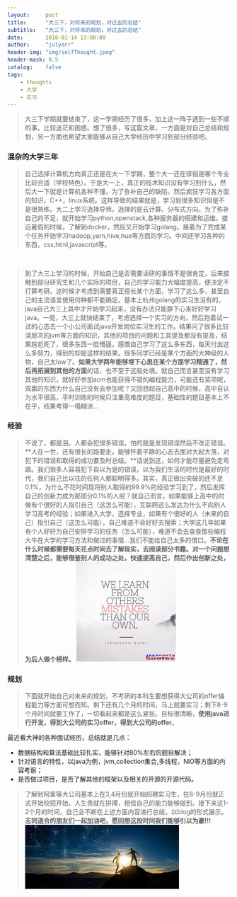 ```yaml
---
layout:     post
title:      "大三下，对将来的规划，对过去的总结"
subtitle:   "大三下，对将来的规划，对过去的总结"
date:       2018-01-14 13:00:00
author:     "julyerr"
header-img: "img/selfThought.jpeg"
header-mask: 0.5
catalog: 	false
tags:
    - thoughts
    - 大学
    - 实习
---
```



>大三下学期就要结束了，这一学期经历了很多，加上这一阵子遇到一些不顺的事，比较迷茫和困惑。想了很多，写这篇文章，一方面是对自己总结和规划，另一方面也希望大家能够从自己大学经历中学习到部分经验吧。

### 混杂的大学三年
>自己选择计算机方向真正还是在大一下学期，整个大一还在徘徊是哪个专业比较合适（学校特色）。于是大一上，真正的技术知识没有学习到什么，然后大一下就是计算机各种不懂。为了弥补自己的缺陷，然后疯狂学习各方面的知识，C++，linux系统。这样导致的结果就是，学习到很多知识但是不是很熟练。大二上学习选择导师，选择的是云计算、分布式方向。为了弥补自己的不足，就开始学习python,openstack,各种服务器的搭建和运维。接近暑假的时候，了解到docker，然后又开始学习golang。接着为了完成某个任务开始学习hadoop,yarn,hive,hue等方面的学习。中间还学习各种的东西，css,html,javascript等。
<br/>
    
>到了大三上学习的时候，开始自己是否需要读研的事情不是很肯定，后来接触到部分研究生和几个实际的项目，自己的学习能力大幅度提高，便决定不打算考研。这时候才考虑到需要真正擅长某个方面，学习了这么多，甚至自己的主流语言使用何种都不能确定。基本上杭州golang的实习生没有的，java自己大三上其中才开始学习起来，没有办法只能静下心来好好学习java。一晃，大三上就快结束了，考虑选择一个实习的方向，然后抱着试一试的心态去一个小公司面试java开发岗位实习生的工作。结果问了很多比较深层次的jvm等方面的知识，其他的项目的问题和工具提及都没有提及，结果尴尬死了，很多东西一脸懵逼。感慨自己学习了这么多东西，每天付出这么多努力，得到的却是这样的结果。很多同学已经是某个方面的大神级的人物，自己太low了。**如果大学两年能够埋下心思在某个方面学习精通了，然后再拓展到其他的方面**的话，也不至于这般处境。就自己而言甚至没有学习其他的知识，就好好参加acm也能获得不错的编程能力，可能还有奖项呢，双赢的东西为什么自己没有去参加呢？又回想起自己高中的时候，高中自认为水平很高，平时训练的时候只注重高难度的题目，基础性的题目基本上不在乎，结果考得一塌糊涂...

### 经验
>不说了，都是泪。人都会犯很多错误，怕的就是发现错误然后不改正错误。**人在一世，还有很长的路要走。能够怀着平静的心态去面对大起大落，对犯下的错误和取得的成功要及时总结。**话说到这，如何才能尽量避免走弯路。我们很多人容易犯下自以为是的错误，以为我们生活的时代是最好的时代，我们自己比以往的任何人都聪明得多。其实，真正做出突破的还不足0.1%，为什么不花时间现将别人取得的99.9%的经验学习到了，然后发挥自己的创新力成为那部分0.1%的人呢？就自己而言，如果能够上高中的时候有个很好的人指引自己（这怎么可能），互联网这么发达为什么不向别人学习高考的经验；如果进入大学，选择专业，如果有个很好的人（未来的自己）指引自己（这怎么可能），自己难道不会好好去搜索；大学这几年如果有个人好好为自己安排学习的任务（怎么可能），难道不会去查查那些编程大牛在大学的学习方法和做过的事情...我们不能给自己太多的借口。**不论在什么时候都需要每天花点时间去了解现实，去阅读部分书籍。对一个问题想清楚之后，能够借鉴别人的成功之处，快速提高自己，然后作出创新之处，为后人做个榜样。**
![learnFromOthers](/img/learnFromOthers.jpeg) 

### 规划    

>下面就开始自己对未来的规划，不考研的本科生要想获得大公司的offer编程能力等方面可想而知。剩下还有几个月的时间，马上就要实习；剩下8-9个月时间就要工作了，一切看起来都是这么紧张。目标很清晰，**使用java进行开发，得到大公司的实习offer，得到大公司的offer**。


最近看大神的各种面试经历，总结就是几点：

+ 数据结构和算法基础比较扎实，能够针对80%左右的题目解决；
+ 针对语言的特性，以java为例，jvm,collection集合,多线程，NIO等方面的内容考察；
+ 是否做过项目，是否了解其他的框架以及相关的开源的开源代码。
    
>了解到阿里等大公司基本上在3,4月份就开始招聘实习生，在8-9月份就正式开始校招开始。人生贵就在拼搏，相信自己的能力能够做到。接下来这1-2个月的时间，自己会不断在上述方面内容进行总结，以blog的形式展示。**志同道合的朋友们一起加油吧，愿回想这段时间我们能够引以为豪!!!**
![struggling](/img/climb.jpeg)